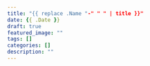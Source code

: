 ```yaml
---
title: "{{ replace .Name "-" " " | title }}"
date: {{ .Date }}
draft: true
featured_image: ""
tags: []
categories: []
description: ""
---
```


